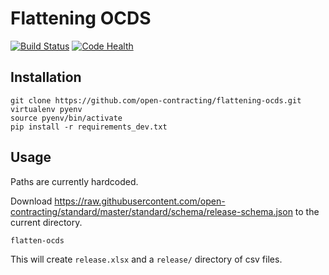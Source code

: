 Flattening OCDS
===============

[![Build Status](https://travis-ci.org/open-contracting/flattening-ocds.svg?branch=master)](https://travis-ci.org/open-contracting/flattening-ocds)
[![Code Health](https://landscape.io/github/open-contracting/flattening-ocds/master/landscape.png)](https://landscape.io/github/open-contracting/flattening-ocds/master)

Installation
------------

    git clone https://github.com/open-contracting/flattening-ocds.git
    virtualenv pyenv
    source pyenv/bin/activate
    pip install -r requirements_dev.txt

Usage
-----

Paths are currently hardcoded.

Download https://raw.githubusercontent.com/open-contracting/standard/master/standard/schema/release-schema.json to the current directory.

    flatten-ocds

This will create `release.xlsx` and a `release/` directory of csv files.
